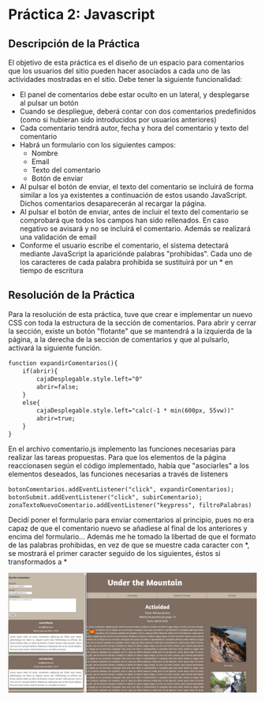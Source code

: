 # Práctica 2: Javascript

## Descripción de la Práctica
El objetivo de esta práctica es el diseño de un espacio para comentarios que los usuarios del sitio pueden hacer asociados a cada uno de las actividades mostradas en el sitio. Debe tener la siguiente funcionalidad:
* El panel de comentarios debe estar oculto en un lateral, y desplegarse al pulsar un botón
* Cuando se despliegue, deberá contar con dos comentarios predefinidos (como si hubieran sido introducidos por usuarios anteriores)
* Cada comentario tendrá autor, fecha y hora del comentario y texto del comentario
* Habrá un formulario con los siguientes campos:
    - Nombre
    - Email
    - Texto del comentario
    - Botón de enviar
* Al pulsar el botón de enviar, el texto del comentario se incluirá de forma similar a los ya existentes a continuación de estos usando JavaScript. Dichos comentarios desaparecerán al recargar la página.
* Al pulsar el botón de enviar, antes de incluir el texto del comentario se comprobará que todos los campos han sido rellenados. En caso negativo se avisará y no se incluirá el comentario. Además se realizará una validación de email
* Conforme el usuario escribe el comentario, el sistema detectará mediante JavaScript la apariciónde palabras "prohibidas". Cada uno de los caracteres de cada palabra prohibida se sustituirá por un * en tiempo de escritura


## Resolución de la Práctica
Para la resolución de esta práctica, tuve que crear e implementar un nuevo CSS con toda la estructura de la sección de comentarios. Para abrir y cerrar la sección, existe un botón "flotante" que se mantendrá a la izquierda de la página, a la derecha de la sección de comentarios y que al pulsarlo, activará la siguiente función.

```
function expandirComentarios(){
    if(abrir){
        cajaDesplegable.style.left="0"
        abrir=false;
    }
    else{
        cajaDesplegable.style.left="calc(-1 * min(600px, 55vw))"
        abrir=true;
    }
}
```
En el archivo comentario.js implemento las funciones necesarias para realizar las tareas propuestas. Para que los elementos de la página reaccionasen según el código implementado, había que "asociarles" a los elementos deseados, las funciones necesarias a través de listeners
```
botonComentarios.addEventListener("click", expandirComentarios);
botonSubmit.addEventListener("click", subirComentario);
zonaTextoNuevoComentario.addEventListener("keypress", filtroPalabras)
```
Decidí poner el formulario para enviar comentarios al principio, pues no era capaz de que el comentario nuevo se añadiese al final de los anteriores y encima del formulario... Además me he tomado la libertad de que el formato de las palabras prohibidas, en vez de que se muestre cada caracter con *, se mostrará el primer caracter seguido de los siguientes, éstos si transformados a *

![Imprimi](https://github.com/carmenxufdz/SIBW_UGR/blob/main/P2/comentario.jpg)